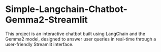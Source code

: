 # Simple-Langchain-Chatbot-Gemma2-Streamlit
This project is an interactive chatbot built using LangChain and the Gemma2 model, designed to answer user queries in real-time through a user-friendly Streamlit interface. 
